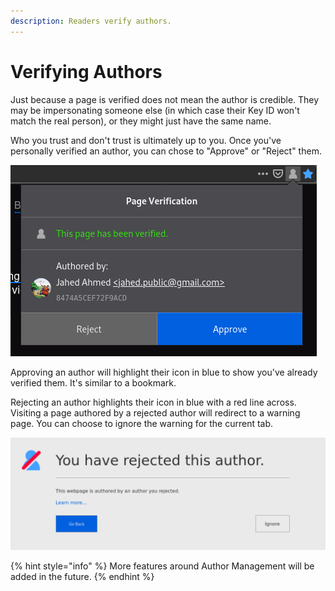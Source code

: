 ```yaml
---
description: Readers verify authors.
---
```


# Verifying Authors

Just because a page is verified does not mean the author is credible. They may be impersonating someone else \(in which case their Key ID won't match the real person\), or they might just have the same name.

Who you trust and don't trust is ultimately up to you. Once you've personally verified an author, you can chose to "Approve" or "Reject" them.

![A verified page with options to &quot;Approve&quot; or &quot;Reject&quot; the author.](.gitbook/assets/verified.png)

Approving an author will highlight their icon in blue to show you've already verified them. It's similar to a bookmark.

Rejecting an author highlights their icon in blue with a red line across. Visiting a page authored by a rejected author will redirect to a warning page. You can choose to ignore the warning for the current tab.

![The redirect page shown when the author is rejected.](.gitbook/assets/author-rejected.png)

{% hint style="info" %}
More features around Author Management will be added in the future.
{% endhint %}

